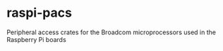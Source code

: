 # raspi-pacs
Peripheral access crates for the Broadcom microprocessors used in the Raspberry Pi boards
